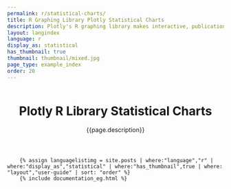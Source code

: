 ```yaml
---
permalink: r/statistical-charts/
title: R Graphing Library Plotly Statistical Charts
description: Plotly's R graphing library makes interactive, publication-quality graphs online. Examples of how to make statistical charts.
layout: langindex
language: r
display_as: statistical
has_thumbnail: true
thumbnail: thumbnail/mixed.jpg
page_type: example_index
order: 20
---
```



<header class="--welcome">
	<div class="--welcome-body">
		<!--div.--wrap-inner-->
		<div class="--title">
			<div class="--category-img"><img src="https://plot.ly/gh-pages/documentation/static/images/python-small.png" alt=""></div>
			<div class="--body">
				<h1>Plotly R Library Statistical Charts</h1>
				<p>{{page.description}}</consectetur>
				</p>
			</div>
		</div>
	</div>
</header>

		{% assign languagelistimg = site.posts | where:"language","r" | where:"display_as","statistical" | where:"has_thumbnail",true | where: "layout","user-guide" | sort: "order" %}
        {% include documentation_eg.html %}